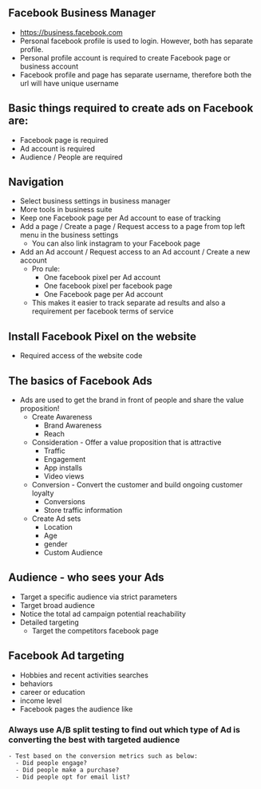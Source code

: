 ## Facebook Business Manager
- https://business.facebook.com
- Personal facebook profile is used to login. However, both has separate profile.
- Personal profile account is required to create Facebook page or business account
- Facebook profile and page has separate username, therefore both the url will have unique username 

## Basic things required to create ads on Facebook are:
- Facebook page is required
- Ad account is required
- Audience / People are required
  
## Navigation
- Select business settings in business manager
- More tools in business suite
- Keep one Facebook page per Ad account to ease of tracking 
- Add a page / Create a page / Request access to a page from top left menu in the business settings
  - You can also link instagram to your Facebook page 
- Add an Ad account / Request access to an Ad account / Create a new account 
  - Pro rule:
    - One facebook pixel per Ad account
    - One facebook pixel per facebook page
    - One Facebook page per Ad account
  - This makes it easier to track separate ad results and also a requirement per facebook terms of service

## Install Facebook Pixel on the website 
- Required access of the website code

## The basics of Facebook Ads 
- Ads are used to get the brand in front of people and share the value proposition!
  - Create Awareness 
    - Brand Awareness
    - Reach
  - Consideration - Offer a value proposition that is attractive
    - Traffic 
    - Engagement
    - App installs
    - Video views
  - Conversion - Convert the customer and build ongoing customer loyalty
    - Conversions
    - Store traffic information
  - Create Ad sets
    - Location
    - Age 
    - gender
    - Custom Audience

 ## Audience - who sees your Ads
 - Target a specific audience via strict parameters
 - Target broad audience 
 - Notice the total ad campaign potential reachability
 - Detailed targeting
   - Target the competitors facebook page 
  
  ## Facebook Ad targeting
  - Hobbies and recent activities searches
  - behaviors
  - career or education
  - income level
  - Facebook pages the audience like

  ### Always use A/B split testing to find out which type of Ad is converting the best with targeted audience 
    - Test based on the conversion metrics such as below:
      - Did people engage?
      - Did people make a purchase?
      - Did people opt for email list?
  

